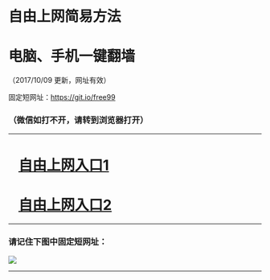 ﻿# 自由上网简易方法

# 电脑、手机一键翻墙

（2017/10/09 更新，网址有效）

固定短网址：https://git.io/free99

### （微信如打不开，请转到浏览器打开）


***





# &nbsp;&nbsp; <a href="http://ft1040223097.fwq-tz-1001.info/fwqtz01.html?t=10090011736 " target="_blank">自由上网入口1</a>
# &nbsp;&nbsp; <a href="http://ft2512823159.fwq-tz-1002.info/fwqtz02.html?t=100900122593 " target="_blank">自由上网入口2</a>
***

### 请记住下图中固定短网址：

<img src="https://s3-us-west-2.amazonaws.com/fwq-1001/yjfq-20170905okok.png" /> 


***

